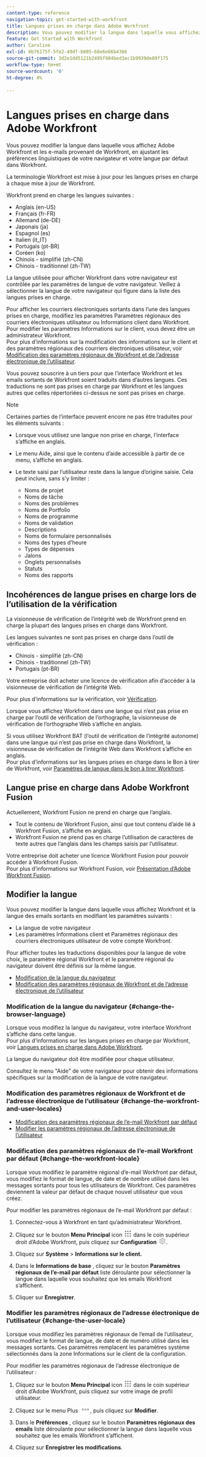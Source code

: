 ```yaml
---
content-type: reference
navigation-topic: get-started-with-workfront
title: Langues prises en charge dans Adobe Workfront
description: Vous pouvez modifier la langue dans laquelle vous affichez Adobe Workfront et les e-mails provenant de Workfront, en ajustant les préférences linguistiques de votre navigateur et votre langue par défaut dans Workfront.
feature: Get Started with Workfront
author: Caroline
exl-id: 0b76175f-5fe2-49df-b605-68e6e66b4366
source-git-commit: 3d2e1dd5121b2495f984bed1ec1b9939de89f175
workflow-type: tm+mt
source-wordcount: '0'
ht-degree: 0%

---
```


# Langues prises en charge dans Adobe Workfront

Vous pouvez modifier la langue dans laquelle vous affichez Adobe Workfront et les e-mails provenant de Workfront, en ajustant les préférences linguistiques de votre navigateur et votre langue par défaut dans Workfront.

La terminologie Workfront est mise à jour pour les langues prises en charge à chaque mise à jour de Workfront.

Workfront prend en charge les langues suivantes :

* Anglais (en-US)
* Français (fr-FR)
* Allemand (de-DE)
* Japonais (ja)
* Espagnol (es)
* Italien (it_IT)
* Portugais (pt-BR)
* Coréen (ko)
* Chinois - simplifié (zh-CN)
* Chinois - traditionnel (zh-TW)

La langue utilisée pour afficher Workfront dans votre navigateur est contrôlée par les paramètres de langue de votre navigateur. Veillez à sélectionner la langue de votre navigateur qui figure dans la liste des langues prises en charge.

Pour afficher les courriers électroniques sortants dans l’une des langues prises en charge, modifiez les paramètres Paramètres régionaux des courriers électroniques utilisateur ou Informations client dans Workfront.\
Pour modifier les paramètres Informations sur le client, vous devez être un administrateur Workfront.\
Pour plus d’informations sur la modification des informations sur le client et des paramètres régionaux des courriers électroniques utilisateur, voir [Modification des paramètres régionaux de Workfront et de l’adresse électronique de l’utilisateur](#change-the-workfront-and-user-locales).

Vous pouvez souscrire à un tiers pour que l’interface Workfront et les emails sortants de Workfront soient traduits dans d’autres langues. Ces traductions ne sont pas prises en charge par Workfront et les langues autres que celles répertoriées ci-dessus ne sont pas prises en charge.

>[!NOTE]
>
>Certaines parties de l’interface peuvent encore ne pas être traduites pour les éléments suivants :
>
>* Lorsque vous utilisez une langue non prise en charge, l’interface s’affiche en anglais.
>* Le menu Aide, ainsi que le contenu d’aide accessible à partir de ce menu, s’affiche en anglais.
>* Le texte saisi par l’utilisateur reste dans la langue d’origine saisie. Cela peut inclure, sans s’y limiter :
   >
   >   * Noms de projet
   >   * Noms de tâche
   >   * Noms des problèmes
   >   * Noms de Portfolio
   >   * Noms de programme
   >   * Noms de validation
   >   * Descriptions
   >   * Noms de formulaire personnalisés
   >   * Noms des types d’heure
   >   * Types de dépenses
   >   * Jalons
   >   * Onglets personnalisés
   >   * Statuts
   >   * Noms des rapports
>


## Incohérences de langue prises en charge lors de l’utilisation de la vérification

La visionneuse de vérification de l’intégrité web de Workfront prend en charge la plupart des langues prises en charge dans Workfront.

Les langues suivantes ne sont pas prises en charge dans l’outil de vérification :

* Chinois - simplifié (zh-CN)
* Chinois - traditionnel (zh-TW)
* Portugais (pt-BR)

Votre entreprise doit acheter une licence de vérification afin d’accéder à la visionneuse de vérification de l’intégrité Web.

Pour plus d’informations sur la vérification, voir [Vérification](../review-and-approve-work/proofing/proofing.md).

Lorsque vous affichez Workfront dans une langue qui n’est pas prise en charge par l’outil de vérification de l’orthographe, la visionneuse de vérification de l’orthographe Web s’affiche en anglais.

Si vous utilisez Workfront BAT (l’outil de vérification de l’intégrité autonome) dans une langue qui n’est pas prise en charge dans Workfront, la visionneuse de vérification de l’intégrité Web dans Workfront s’affiche en anglais.\
Pour plus d’informations sur les langues prises en charge dans le Bon à tirer de Workfront, voir [Paramètres de langue dans le bon à tirer Workfront](../workfront-proof/wp-getstarted/system-information/language-settings.md).

## Langue prise en charge dans Adobe Workfront Fusion

Actuellement, Workfront Fusion ne prend en charge que l’anglais.

* Tout le contenu de Workfront Fusion, ainsi que tout contenu d’aide lié à Workfront Fusion, s’affiche en anglais.
* Workfront Fusion ne prend pas en charge l’utilisation de caractères de texte autres que l’anglais dans les champs saisis par l’utilisateur.

Votre entreprise doit acheter une licence Workfront Fusion pour pouvoir accéder à Workfront Fusion.\
Pour plus d’informations sur Workfront Fusion, voir [Présentation d’Adobe Workfront Fusion](../workfront-fusion/get-started/workfront-fusion-overview.md).

## Modifier la langue

Vous pouvez modifier la langue dans laquelle vous affichez Workfront et la langue des emails sortants en modifiant les paramètres suivants :

* La langue de votre navigateur
* Les paramètres Informations client et Paramètres régionaux des courriers électroniques utilisateur de votre compte Workfront.

Pour afficher toutes les traductions disponibles pour la langue de votre choix, le paramètre régional Workfront et le paramètre régional du navigateur doivent être définis sur la même langue.

* [Modification de la langue du navigateur](#change-the-browser-language)
* [Modification des paramètres régionaux de Workfront et de l’adresse électronique de l’utilisateur](#change-the-workfront-and-user-locales)

### Modification de la langue du navigateur {#change-the-browser-language}

Lorsque vous modifiez la langue du navigateur, votre interface Workfront s’affiche dans cette langue.\
Pour plus d’informations sur les langues prises en charge par Workfront, voir [Langues prises en charge dans Adobe Workfront](#supported-languages).

La langue du navigateur doit être modifiée pour chaque utilisateur.

Consultez le menu &quot;Aide&quot; de votre navigateur pour obtenir des informations spécifiques sur la modification de la langue de votre navigateur.

### Modification des paramètres régionaux de Workfront et de l’adresse électronique de l’utilisateur {#change-the-workfront-and-user-locales}

* [Modification des paramètres régionaux de l’e-mail Workfront par défaut](#change-the-workfront-locale)
* [Modifier les paramètres régionaux de l’adresse électronique de l’utilisateur](#change-the-user-locale)

### Modification des paramètres régionaux de l’e-mail Workfront par défaut {#change-the-workfront-locale}

Lorsque vous modifiez le paramètre régional d’e-mail Workfront par défaut, vous modifiez le format de langue, de date et de nombre utilisé dans les messages sortants pour tous les utilisateurs de Workfront. Ces paramètres deviennent la valeur par défaut de chaque nouvel utilisateur que vous créez.

Pour modifier les paramètres régionaux de l’e-mail Workfront par défaut :

1. Connectez-vous à Workfront en tant qu’administrateur Workfront.
1. Cliquez sur le bouton **Menu Principal** icon ![](assets/main-menu-icon.png) dans le coin supérieur droit d’Adobe Workfront, puis cliquez sur **Configuration** ![](assets/gear-icon-settings.png).

1. Cliquez sur **Système** > **Informations sur le client.**

1. Dans le **Informations de base** , cliquez sur le bouton **Paramètres régionaux de l’e-mail par défaut** liste déroulante pour sélectionner la langue dans laquelle vous souhaitez que les emails Workfront s’affichent.

1. Cliquer sur **Enregistrer**.

### Modifier les paramètres régionaux de l’adresse électronique de l’utilisateur {#change-the-user-locale}

Lorsque vous modifiez les paramètres régionaux de l’email de l’utilisateur, vous modifiez le format de langue, de date et de numéro utilisé dans les messages sortants. Ces paramètres remplacent les paramètres système sélectionnés dans la zone Informations sur le client de la configuration.

Pour modifier les paramètres régionaux de l’adresse électronique de l’utilisateur :

1. Cliquez sur le bouton **Menu Principal** icon ![](assets/main-menu-icon.png) dans le coin supérieur droit d’Adobe Workfront, puis cliquez sur votre image de profil utilisateur.

1. Cliquez sur le menu Plus ![](assets/more-icon.png), puis cliquez sur **Modifier**.

1. Dans le **Préférences** , cliquez sur le bouton **Paramètres régionaux des emails** liste déroulante pour sélectionner la langue dans laquelle vous souhaitez que les emails Workfront s’affichent.

1. Cliquez sur **Enregistrer les modifications**.
